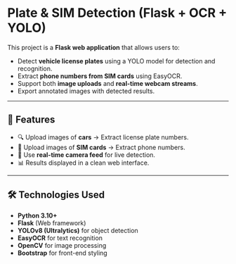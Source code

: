 # Plate & SIM Detection (Flask + OCR + YOLO)

This project is a **Flask web application** that allows users to:
- Detect **vehicle license plates** using a YOLO model for detection and recognition.
- Extract **phone numbers from SIM cards** using EasyOCR.
- Support both **image uploads** and **real-time webcam streams**.
- Export annotated images with detected results.

---

## 📌 Features
- 🔍 Upload images of **cars** → Extract license plate numbers.  
- 📱 Upload images of **SIM cards** → Extract phone numbers.  
- 🎥 Use **real-time camera feed** for live detection.  
- 📊 Results displayed in a clean web interface.  

---

## 🛠️ Technologies Used
- **Python 3.10+**
- **Flask** (Web framework)
- **YOLOv8 (Ultralytics)** for object detection
- **EasyOCR** for text recognition
- **OpenCV** for image processing
- **Bootstrap** for front-end styling
